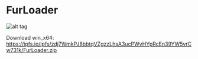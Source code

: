 # FurLoader

![alt tag](https://ipfs.io/ipfs/QmUvXBXjuxt81quDRzxtqj822shQiKzpzWZG67k1UKmf2H)

Download win_x64: https://ipfs.io/ipfs/zdj7WmkPJ8bbtqVZgzzLhsA3ucPWvHYpRcEn39YW5vrCw731k/FurLoader.zip
